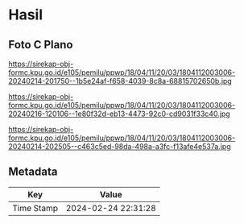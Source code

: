 # Hasil

## Foto C Plano

https://sirekap-obj-formc.kpu.go.id/e105/pemilu/ppwp/18/04/11/20/03/1804112003006-20240214-201750--1b5e24af-f658-4039-8c8a-68815702650b.jpg

https://sirekap-obj-formc.kpu.go.id/e105/pemilu/ppwp/18/04/11/20/03/1804112003006-20240216-120106--1e80f32d-eb13-4473-92c0-cd9031f33c40.jpg

https://sirekap-obj-formc.kpu.go.id/e105/pemilu/ppwp/18/04/11/20/03/1804112003006-20240214-202505--c463c5ed-98da-498a-a3fc-f13afe4e537a.jpg


## Metadata

| Key        | Value               |
| ---------- | ------------------- |
| Time Stamp | 2024-02-24 22:31:28 |




